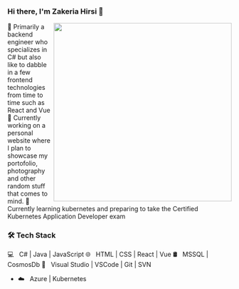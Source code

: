 
### Hi there, I'm Zakeria Hirsi 👋
<img width="400" src="https://github.com/ZakeriaHirsi/ZakeriaHirsi/assets/26385570/0dc3dd62-1a02-4db0-b556-9de5efd79d12" align="right"/>

💼 Primarily a backend engineer who specializes in C# but also like to dabble in a few frontend technologies from time to time such as React and Vue
🔭 Currently working on a personal website where I plan to showcase my portofolio, photography and other random stuff that comes to mind.
🌱 Currently learning kubernetes and preparing to take the Certified Kubernetes Application Developer exam
<h3>🛠 Tech Stack</h3>

💻 &nbsp; C# | Java | JavaScript
🌐 &nbsp; HTML | CSS | React | Vue 
🛢  &nbsp; MSSQL | CosmosDb
🔧 &nbsp; Visual Studio | VSCode | Git | SVN
- ☁️ &nbsp; Azure | Kubernetes
<!--
**ZakeriaHirsi/ZakeriaHirsi** is a ✨ _special_ ✨ repository because its `README.md` (this file) appears on your GitHub profile.

Here are some ideas to get you started:

- 🔭 I’m currently working on ...
- 🌱 I’m currently learning ...
- 👯 I’m looking to collaborate on ...
- 🤔 I’m looking for help with ...
- 💬 Ask me about ...
- 📫 How to reach me: ...
- 😄 Pronouns: ...
- ⚡ Fun fact: ...
-->
